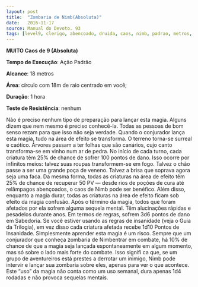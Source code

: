 ```yaml
---
layout: post
title:  "Zombaria de Nimb(Absoluta)"
date:   2016-11-17
source: Manual do Devoto. 93
tags: [level9, clerigo, abencoado, druida, caos, nimb, padrao, metros, circulo, hora, nenhum, absoluta]
---
```


**MUITO Caos de 9 (Absoluta)**

**Tempo de Execução**: Ação Padrão

**Alcance**: 18 metros

**Área**: círculo com 18m de raio centrado em você;

**Duração**: 1 hora

**Teste de Resistência**: nenhum

Não é preciso nenhum tipo de preparação para lançar esta magia. Alguns dizem que nem mesmo é preciso conhecê-la. Todas as pessoas de bom senso rezam para que isso não seja verdade.
Quando o conjurador lança esta magia, tudo na área de efeito se transforma. O terreno torna-se surreal e caótico. Árvores passam a ter folhas que são canários, cujo canto transforma-se em 
vinho num ar de pedra. No início de cada turno, cada criatura têm 25% de chance de sofrer 100 pontos de dano. Isso ocorre por infinitos meios: talvez suas roupas transformem-se em fogo. Talvez o chão passe a ser uma grande poça de veneno. 
Talvez a brisa que soprava agora seja uma faca. Da mesma forma, todas as criaturas na área de efeito têm 25% de chance de recuperar 50 PV — desde rios de poções de cura até relâmpagos abençoados, o 
caos de Nimb pode ser benéfico.  Além disso, enquanto a magia durar, todas  as criaturas na área de efeito ficam  sob efeito da magia confusão. Após o término da magia, todos que foram afetados por 
ela sofrem alguma sequela mental. Têm alucinações rápidas e pesadelos durante anos. Em termos de regras, sofrem 3d6 pontos de dano em Sabedoria. Se você estiver usando as regras de insanidade 
(veja o Guia da Trilogia), em vez disso cada criatura afetada recebe 1d10 Pontos de Insanidade.
Simplesmente aprender esta magia é um risco. Sempre que um conjurador que conheça zombaria de Nimbentrar em combate, há 10% de chance de que a magia seja lançada espontaneamente 
em algum momento, mas só sobre o lado mais forte do combate. Isso signifi ca que, se um grupo de aventureiros está prestes a derrotar um inimigo, Nimb pode intervir e lançar sua zombaria sobre eles, 
apenas para ver o que acontece. Este “uso” da magia não conta como um uso semanal, dura apenas 1d4 rodadas e não provoca sequelas mentais.
